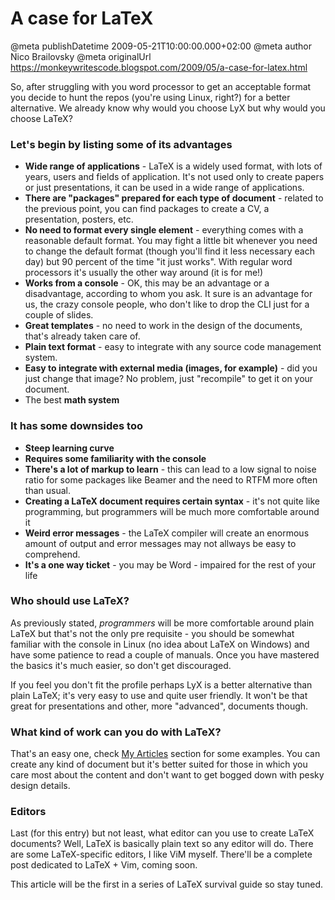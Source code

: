 # A case for LaTeX

@meta publishDatetime 2009-05-21T10:00:00.000+02:00
@meta author Nico Brailovsky
@meta originalUrl https://monkeywritescode.blogspot.com/2009/05/a-case-for-latex.html

So, after struggling with you word processor to get an acceptable format you decide to hunt the repos (you're using Linux, right?) for a better alternative. We already know why would you choose LyX but why would you choose LaTeX?

### Let's begin by listing some of its advantages

* **Wide range of applications** - LaTeX is a widely used format, with lots of years, users and fields of application. It's not used only to create papers or just presentations, it can be used in a wide range of applications.
* **There are "packages" prepared for each type of document** - related to the previous point, you can find packages to create a CV, a presentation, posters, etc.
* **No need to format every single element** - everything comes with a reasonable default format. You may fight a little bit whenever you need to change the default format (though you'll find it less necessary each day) but 90 percent of the time "it just works". With regular word processors it's usually the other way around (it is for me!)
* **Works from a console** - OK, this may be an advantage or a disadvantage, according to whom you ask. It sure is an advantage for us, the crazy console people, who don't like to drop the CLI just for a couple of slides.
* **Great templates** - no need to work in the design of the documents, that's already taken care of.
* **Plain text format** - easy to integrate with any source code management system.
* **Easy to integrate with external media (images, for example)** - did you just change that image? No problem, just "recompile" to get it on your document.
* The best
 **math system**

### It has some downsides too

* **Steep learning curve**
* **Requires some familiarity with the console**
* **There's a lot of markup to learn** - this can lead to a low signal to noise ratio for some packages like Beamer and the need to RTFM more often than usual.
* **Creating a LaTeX document requires certain syntax** - it's not quite like programming, but programmers will be much more comfortable around it
* **Weird error messages** - the LaTeX compiler will create an enormous amount of output and error messages may not allways be easy to comprehend.
* **It's a one way ticket** - you may be Word - impaired for the rest of your life

### Who should use LaTeX?

As previously stated,
 *programmers* will be more comfortable around plain LaTeX but that's not the only pre requisite - you should be somewhat familiar with the console in Linux (no idea about LaTeX on Windows) and have some patience to read a couple of manuals. Once you have mastered the basics it's much easier, so don't get discouraged.

If you feel you don't fit the profile perhaps LyX is a better alternative than plain LaTeX; it's very easy to use and quite user friendly. It won't be that great for presentations and other, more "advanced", documents though.

### What kind of work can you do with LaTeX?

That's an easy one, check
 [My Articles](/md_blog/youfoundadeadlink.md) section for some examples. You can create any kind of document but it's better suited for those in which you care most about the content and don't want to get bogged down with pesky design details.

### Editors

Last (for this entry) but not least, what editor can you use to create LaTeX documents? Well, LaTeX is basically plain text so any editor will do. There are some LaTeX-specific editors, I like ViM myself. There'll be a complete post dedicated to LaTeX + Vim, coming soon.

This article will be the first in a series of LaTeX survival guide so stay tuned.

